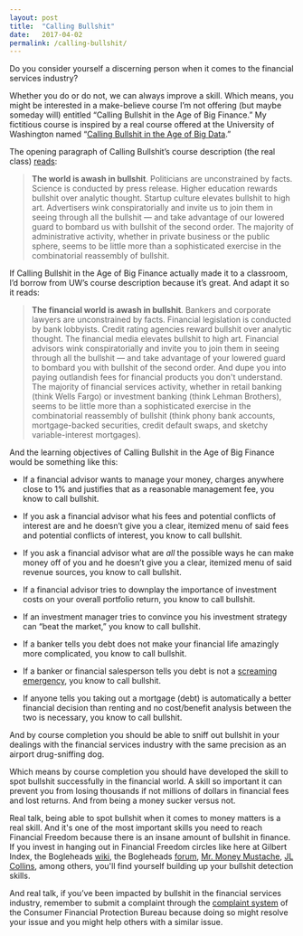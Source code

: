 ```yaml
---
layout: post
title:  "Calling Bullshit"
date:   2017-04-02
permalink: /calling-bullshit/
---
```


Do you consider yourself a discerning person when it comes to the financial services industry?

Whether you do or do not, we can always improve a skill. Which means, you might be interested in a make-believe course I’m not offering (but maybe someday will) entitled “Calling Bullshit in the Age of Big Finance.” My fictitious course is inspired by a real course offered at the University of Washington named “[Calling Bullshit in the Age of Big Data](http://callingbullshit.org/index.html).”  

The opening paragraph of Calling Bullshit’s course description (the real class) [reads](http://callingbullshit.org/index.html):

> **The world is awash in bullshit**. Politicians are unconstrained by facts. Science is conducted by press release. Higher education rewards bullshit over analytic thought. Startup culture elevates bullshit to high art. Advertisers wink conspiratorially and invite us to join them in seeing through all the bullshit — and take advantage of our lowered guard to bombard us with bullshit of the second order. The majority of administrative activity, whether in private business or the public sphere, seems to be little more than a sophisticated exercise in the combinatorial reassembly of bullshit.

If Calling Bullshit in the Age of Big Finance actually made it to a classroom, I’d borrow from UW’s course description because it’s great. And adapt it so it reads:

> **The financial world is awash in bullshit**. Bankers and corporate lawyers are unconstrained by facts. Financial legislation is conducted by bank lobbyists. Credit rating agencies reward bullshit over analytic thought. The financial media elevates bullshit to high art. Financial advisors wink conspiratorially and invite you to join them in seeing through all the bullshit — and take advantage of your lowered guard to bombard you with bullshit of the second order. And dupe you into paying outlandish fees for financial products you don't understand. The majority of financial services activity, whether in retail banking (think Wells Fargo) or investment banking (think Lehman Brothers), seems to be little more than a sophisticated exercise in the combinatorial reassembly of bullshit (think phony bank accounts, mortgage-backed securities, credit default swaps, and sketchy variable-interest mortgages).

And the learning objectives of Calling Bullshit in the Age of Big Finance would be something like this:

* If a financial advisor wants to manage your money, charges anywhere close to 1% and justifies that as a reasonable management fee, you know to call bullshit.

* If you ask a financial advisor what his fees and potential conflicts of interest are and he doesn’t give you a clear, itemized menu of said fees and potential conflicts of interest, you know to call bullshit.

* If you ask a financial advisor what are *all* the possible ways he can make money off of you and he doesn’t give you a clear, itemized menu of said revenue sources, you know to call bullshit.

* If a financial advisor tries to downplay the importance of investment costs on your overall portfolio return, you know to call bullshit.

* If an investment manager tries to convince you his investment strategy can “beat the market,” you know to call bullshit.

* If a banker tells you debt does not make your financial life amazingly more complicated, you know to call bullshit.

* If a banker or financial salesperson tells you debt is not a [screaming emergency](http://www.mrmoneymustache.com/2012/04/18/news-flash-your-debt-is-an-emergency/), you know to call bullshit.

* If anyone tells you taking out a mortgage (debt) is automatically a better financial decision than renting and no cost/benefit analysis between the two is necessary, you know to call bullshit.

And by course completion you should be able to sniff out bullshit in your dealings with the financial services industry with the same precision as an airport drug-sniffing dog.  

Which means by course completion you should have developed the skill to spot bullshit successfully in the financial world. A skill so important it can prevent you from losing thousands if not millions of dollars in financial fees and lost returns. And from being a money sucker versus not.

Real talk, being able to spot bullshit when it comes to money matters is a real skill. And it's one of the most important skills you need to reach Financial Freedom because there is an insane amount of bullshit in finance. If you invest in hanging out in Financial Freedom circles like here at Gilbert Index, the Bogleheads [wiki](https://www.bogleheads.org/wiki/Main_Page), the Bogleheads [forum](https://www.bogleheads.org/), [Mr. Money Mustache](http://www.mrmoneymustache.com/), [JL Collins](http://jlcollinsnh.com/), among others, you'll find yourself building up your bullshit detection skills.

And real talk, if you’ve been impacted by bullshit in the financial services industry, remember to submit a complaint through the [complaint system](https://www.consumerfinance.gov/complaint/) of the Consumer Financial Protection Bureau because doing so might resolve your issue and you might help others with a similar issue.
